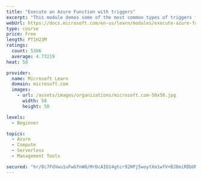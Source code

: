 ```yaml
---
title: "Execute an Azure Function with triggers"
excerpt: "This module demos some of the most common types of triggers for executing Azure Functions and how to configure them to execute your logic."
webUrl: https://docs.microsoft.com/en-us/learn/modules/execute-azure-function-with-triggers/
type: course
price: Free
length: PT1H23M
ratings:
  count: 5306
  average: 4.73219
heat: 58

provider:
  name: Microsoft Learn
  domain: microsoft.com
  images:
    - url: /assets/images/organizations/microsoft.com-50x50.jpg
      width: 50
      height: 50

levels:
  - Beginner

topics:
  - Azure
  - Compute
  - Serverless
  - Management Tools

secured: "hr/8c7FdVwu1uFwGfnWO/MrDcAID14gtcr92HPj5woytXm1wfV+BJ8miRDbUMNPOyNuMjD2EnADf5O+4TYZhchG+2iqV/Wk9fQhEGI2nXXX9jbj4iRh2Nms8K9O54L/DZJm4DK6Obz3ms6ucytJXIb0wWlkWB/vUlqf92ScCNVDWhMjPXbfK03+CL+uE1sBFWEw+oTbE4Bp8Q9EJ2eztICvP6hj2l4GeaHijDdGVQNXgrByAeAVjepN9+LPzj4gz/fYkYdE6j92VzlP43TWxYBZupMyKtI0oDCOpPSAn93ChsOBELykm0ofh7Z9jaMcRKecGaRcyeV9T8+E5AvDdFUfYr8cldY0IP7SMDlA53DUME3BdhhFPVks2LEzJajdPyzPXLWNMqANVbj/IGH/8f0KK2hgWXgsBxkblPUUAr8Y=;loLiRxOoDH5RSJlnvZaVEg=="
---
```


